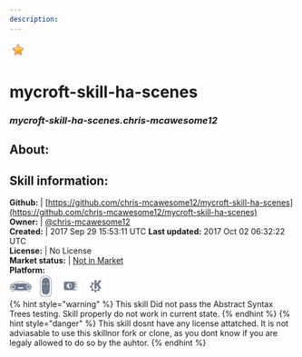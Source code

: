 ```yaml
---    
description:   
---    
```

![](../.gitbook/assets/star.png)  
# mycroft-skill-ha-scenes  
### _mycroft-skill-ha-scenes.chris-mcawesome12_  
## About:  


## Skill information:  
**Github:** | [https://github.com/chris-mcawesome12/mycroft-skill-ha-scenes](https://github.com/chris-mcawesome12/mycroft-skill-ha-scenes)  
**Owner:** | [@chris-mcawesome12](https://github.com/chris-mcawesome12)  
**Created:** | 2017 Sep 29 15:53:11 UTC  **Last updated:** 2017 Oct 02 06:32:22 UTC  
**License:** | No License  
**Market status:** | [Not in Market](https://market.mycroft.ai/skill/)  
**Platform:**  
 ![](../.gitbook/assets/mark-1-icon.png)  ![](../.gitbook/assets/mark-2-icon.png)  ![](../.gitbook/assets/picroft-icon.png)  ![](../.gitbook/assets/kde.png)   
{% hint style="warning" %}
This skill Did not pass the Abstract Syntax Trees testing. Skill properly do not work in current state.
{% endhint %}
{% hint style="danger" %}
This skill dosnt have any license attatched. It is not adviasable to use this skillnor fork or clone, as you dont know if you are legaly allowed to do so by the auhtor.
{% endhint %}
